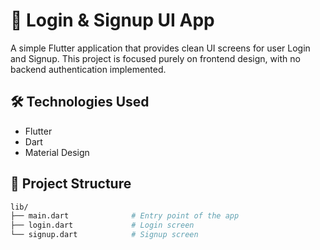 # 🔐 Login & Signup UI App

A simple Flutter application that provides clean UI screens for user Login and Signup. This project is focused purely on frontend design, with no backend authentication implemented.

## 🛠️ Technologies Used

- Flutter
- Dart
- Material Design

## 📁 Project Structure

```bash
lib/
├── main.dart              # Entry point of the app
├── login.dart             # Login screen
└── signup.dart            # Signup screen
